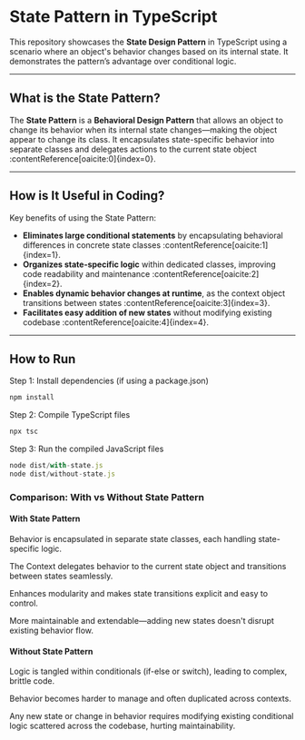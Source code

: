 #  State Pattern in TypeScript

This repository showcases the **State Design Pattern** in TypeScript using a scenario where an object's behavior changes based on its internal state. It demonstrates the pattern’s advantage over conditional logic.

---

## What is the State Pattern?

The **State Pattern** is a **Behavioral Design Pattern** that allows an object to change its behavior when its internal state changes—making the object appear to change its class. It encapsulates state-specific behavior into separate classes and delegates actions to the current state object :contentReference[oaicite:0]{index=0}.

---

## How is It Useful in Coding?

Key benefits of using the State Pattern:

-  **Eliminates large conditional statements** by encapsulating behavioral differences in concrete state classes :contentReference[oaicite:1]{index=1}.
-  **Organizes state-specific logic** within dedicated classes, improving code readability and maintenance :contentReference[oaicite:2]{index=2}.
-  **Enables dynamic behavior changes at runtime**, as the context object transitions between states :contentReference[oaicite:3]{index=3}.
-  **Facilitates easy addition of new states** without modifying existing codebase :contentReference[oaicite:4]{index=4}.

---
## How to Run

 Step 1: Install dependencies (if using a package.json)
```typescript
npm install
```
 Step 2: Compile TypeScript files
```typescript
npx tsc
```
 Step 3: Run the compiled JavaScript files

```typescript
node dist/with-state.js
node dist/without-state.js
```
### Comparison: With vs Without State Pattern
#### With State Pattern

Behavior is encapsulated in separate state classes, each handling state-specific logic.

The Context delegates behavior to the current state object and transitions between states seamlessly.

Enhances modularity and makes state transitions explicit and easy to control.

More maintainable and extendable—adding new states doesn't disrupt existing behavior flow.

#### Without State Pattern

Logic is tangled within conditionals (if-else or switch), leading to complex, brittle code.

Behavior becomes harder to manage and often duplicated across contexts.

Any new state or change in behavior requires modifying existing conditional logic scattered across the codebase, hurting maintainability.
